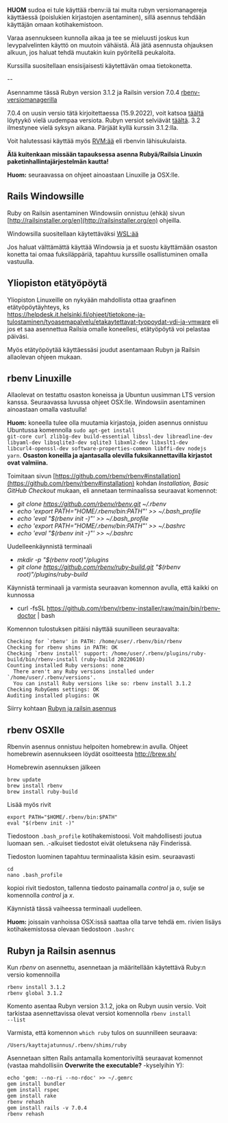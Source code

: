 **HUOM** sudoa ei tule käyttää rbenv:iä tai muita rubyn versiomanagereja käyttäessä (poislukien kirjastojen asentaminen), sillä asennus tehdään käyttäjän omaan kotihakemistoon.

Varaa asennukseen kunnolla aikaa ja tee se mieluusti joskus kun levypalvelinten käyttö on muutoin vähäistä. Älä jätä asennusta ohjauksen alkuun, jos haluat tehdä muutakin kuin pyöritellä peukaloita.

Kurssilla suositellaan ensisijaisesti käytettävän omaa tietokonetta.

--

Asennamme tässä Rubyn version 3.1.2 ja Railsin version 7.0.4 [rbenv-versiomanagerilla](https://github.com/sstephenson/rbenv)

7.0.4 on uusin versio tätä kirjoitettaessa (15.9.2022), voit katsoa [täältä](https://rubygems.org/gems/rails/versions) löytyykö vielä uudempaa versiota. Rubyn versiot selviävät [täältä](https://www.ruby-lang.org/en/downloads/releases/). 3.2 ilmestynee vielä syksyn aikana. Pärjäät kyllä kurssin 3.1.2:lla.

Voit halutessasi käyttää myös [RVM:ää](https://rvm.io/rvm/install) eli rbenvin lähisukulaista.

**Älä kuitenkaan missään tapauksessa asenna Rubyä/Railsia Linuxin paketinhallintajärjestelmän kautta!**

**Huom:** seuraavassa on ohjeet ainoastaan Linuxille ja OSX:lle.

## Rails Windowsille

Ruby on Railsin asentaminen Windowsiin onnistuu (ehkä) sivun [http://railsinstaller.org/en](http://railsinstaller.org/en) ohjeilla.

Windowsilla suositellaan käytettäväksi [WSL:ää](https://docs.microsoft.com/en-us/windows/wsl/install)

Jos haluat välttämättä käyttää Windowsia ja et suostu käyttämään osaston konetta tai omaa fuksiläppäriä, tapahtuu kurssille osallistuminen omalla vastuulla.

## Yliopiston etätyöpöytä

Yliopiston Linuxeille on nykyään mahdollista ottaa graafinen etätyöpöytäyhteys, ks  
https://helpdesk.it.helsinki.fi/ohjeet/tietokone-ja-tulostaminen/tyoasemapalvelu/etakaytettavat-tyopoydat-vdi-ja-vmware eli jos et saa asennettua Railsia omalle koneellesi, etätyöpöytä voi pelastaa päiväsi.

Myös etätyöpöytää käyttäessäsi joudut asentamaan Rubyn ja Railsin allaolevan ohjeen mukaan.

## rbenv Linuxille

Allaolevat on testattu osaston koneissa ja Ubuntun uusimman LTS version kanssa. Seuraavassa luvussa ohjeet OSX:lle. Windowsiin asentaminen ainoastaan omalla vastuulla!

**Huom:** koneella tulee olla muutamia kirjastoja, joiden asennus onnistuu Ubuntussa komennolla <code>sudo apt-get install git-core curl zlib1g-dev build-essential libssl-dev libreadline-dev libyaml-dev libsqlite3-dev sqlite3 libxml2-dev libxslt1-dev libcurl4-openssl-dev software-properties-common libffi-dev nodejs yarn</code>. **Osaston koneilla ja ajantasalla olevilla fuksikannettavilla kirjastot ovat valmiina.**

Toimitaan sivun [https://github.com/rbenv/rbenv#installation](https://github.com/rbenv/rbenv#installation) kohdan _Installation, Basic GitHub Checkout_ mukaan, eli annetaan terminaalissa seuraavat komennot:

- _git clone https://github.com/rbenv/rbenv.git ~/.rbenv_
- _echo 'export PATH="$HOME/.rbenv/bin:$PATH"' >> ~/.bash_profile_
- _echo 'eval "$(rbenv init -)"' >> ~/.bash_profile_
- _echo 'export PATH="$HOME/.rbenv/bin:$PATH"' >> ~/.bashrc_
- _echo 'eval "$(rbenv init -)"' >> ~/.bashrc_

Uudelleenkäynnistä terminaali

- _mkdir -p "$(rbenv root)"/plugins_
- _git clone https://github.com/rbenv/ruby-build.git "$(rbenv root)"/plugins/ruby-build_

Käynnistä terminaali ja varmista seuraavan komennon avulla, että kaikki on kunnossa

- curl -fsSL https://github.com/rbenv/rbenv-installer/raw/main/bin/rbenv-doctor | bash

Komennon tulostuksen pitäisi näyttää suunilleen seuraavalta:

```
Checking for `rbenv' in PATH: /home/user/.rbenv/bin/rbenv
Checking for rbenv shims in PATH: OK
Checking `rbenv install' support: /home/user/.rbenv/plugins/ruby-build/bin/rbenv-install (ruby-build 20220610)
Counting installed Ruby versions: none
  There aren't any Ruby versions installed under `/home/user/.rbenv/versions'.
  You can install Ruby versions like so: rbenv install 3.1.2
Checking RubyGems settings: OK
Auditing installed plugins: OK
```

Siirry kohtaan [Rubyn ja railsin asennus](https://github.com/mluukkai/WebPalvelinohjelmointi2022/blob/main/web/railsin_asentaminen.md#rubyn-ja-railsin-asennus)

## rbenv OSXlle

Rbenvin asennus onnistuu helpoiten homebrew:in avulla. Ohjeet homebrewin asennukseen löydät osoitteesta http://brew.sh/

Homebrewin asennuksen jälkeen

    brew update
    brew install rbenv
    brew install ruby-build

Lisää myös rivit

    export PATH="$HOME/.rbenv/bin:$PATH"
    eval "$(rbenv init -)"

Tiedostoon `.bash_profile` kotihakemistoosi. Voit mahdollisesti joutua luomaan sen. .-alkuiset tiedostot eivät oletuksena näy Finderissä.

Tiedoston luominen tapahtuu terminaalista käsin esim. seuraavasti

    cd
    nano .bash_profile

kopioi rivit tiedoston, tallenna tiedosto painamalla _control_ ja _o_, sulje se komennolla _control_ ja _x_.

Käynnistä tässä vaiheessa terminaali uudelleen.

**Huom:** joissain vanhoissa OSX:issä saattaa olla tarve tehdä em. rivien lisäys kotihakemistossa olevaan tiedostoon `.bashrc`

## Rubyn ja Railsin asennus

Kun _rbenv_ on asennettu, asennetaan ja määritellään käytettävä Ruby:n versio komennoilla

    rbenv install 3.1.2
    rbenv global 3.1.2

Komento asentaa Rubyn version 3.1.2, joka on Rubyn uusin versio. Voit tarkistaa asennettavissa olevat versiot komennolla <code>rbenv install --list</code>

Varmista, että komennon <code>which ruby</code> tulos on suunnilleen seuraava:

    /Users/kayttajatunnus/.rbenv/shims/ruby

Asennetaan sitten Rails antamalla komentoriviltä seuraavat komennot (vastaa mahdollisiin **Overwrite the executable?** -kyselyihin Y):

    echo 'gem: --no-ri --no-rdoc' >> ~/.gemrc
    gem install bundler
    gem install rspec
    gem install rake
    rbenv rehash
    gem install rails -v 7.0.4
    rbenv rehash
